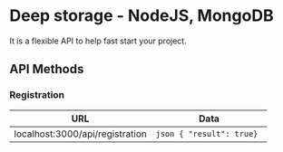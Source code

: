 # Deep storage - NodeJS, MongoDB
It is a flexible API to help fast start your project.

## API Methods

### Registration

URL | Data
------------ | -------------
localhost:3000/api/registration|```json { "result": true} ```
